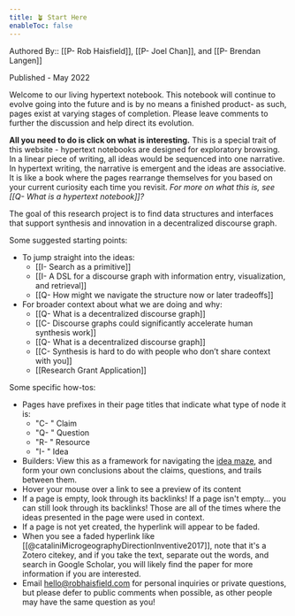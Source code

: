 ```yaml
---
title: 🪴 Start Here
enableToc: false
---
```

Authored By:: [[P- Rob Haisfield]], [[P- Joel Chan]], and [[P- Brendan Langen]]

Published - May 2022

Welcome to our living hypertext notebook. This notebook will continue to evolve going into the future and is by no means a finished product- as such, pages exist at varying stages of completion. Please leave comments to further the discussion and help direct its evolution.

**All you need to do is click on what is interesting.** This is a special trait of this website - hypertext notebooks are designed for exploratory browsing. In a linear piece of writing, all ideas would be sequenced into one narrative. In hypertext writing, the narrative is emergent and the ideas are associative. It is like a book where the pages rearrange themselves for you based on your current curiosity each time you revisit. *For more on what this is, see [[Q- What is a hypertext notebook]]?*  

The goal of this research project is to find data structures and interfaces that support synthesis and innovation in a decentralized discourse graph.

Some suggested starting points:
- To jump straight into the ideas:
	- [[I- Search as a primitive]]
	- [[I- A DSL for a discourse graph with information entry, visualization, and retrieval]]
	- [[Q- How might we navigate the structure now or later tradeoffs]]
- For broader context about what we are doing and why:
	- [[Q- What is a decentralized discourse graph]]
	- [[C- Discourse graphs could significantly accelerate human synthesis work]]
	- [[Q- What is a decentralized discourse graph]]
	- [[C- Synthesis is hard to do with people who don’t share context with you]]
	- [[Research Grant Application]]

Some specific how-tos:
- Pages have prefixes in their page titles that indicate what type of node it is:
	- "C- " Claim
	- "Q- " Question
	- "R- " Resource
	- "I- " Idea
- Builders: View this as a framework for navigating the [idea maze](https://cdixon.org/2013/08/04/the-idea-maze), and form your own conclusions about the claims, questions, and trails between them.
- Hover your mouse over a link to see a preview of its content
- If a page is empty, look through its backlinks! If a page isn't empty... you can still look through its backlinks! Those are all of the times where the ideas presented in the page were used in context.
- If a page is not yet created, the hyperlink will appear to be faded.
- When you see a faded hyperlink like [[@cataliniMicrogeographyDirectionInventive2017]], note that it's a Zotero citekey, and if you take the text, separate out the words, and search in Google Scholar, you will likely find the paper for more information if you are interested.
- Email hello@robhaisfield.com for personal inquiries or private questions, but please defer to public comments when possible, as other people may have the same question as you!

